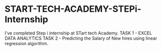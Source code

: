 # START-TECH-ACADEMY-STEPi-Internship

I've completed Step i internship at STart tech Academy.
TASK 1 - EXCEL DATA ANALYTICS
TASK 2 - Predicting the Salary of New hires using linear regression algorithm.
